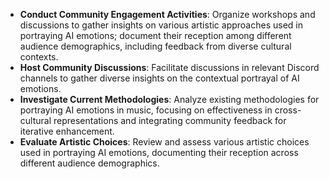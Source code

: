 - **Conduct Community Engagement Activities**: Organize workshops and discussions to gather insights on various artistic approaches used in portraying AI emotions; document their reception among different audience demographics, including feedback from diverse cultural contexts.
- **Host Community Discussions**: Facilitate discussions in relevant Discord channels to gather diverse insights on the contextual portrayal of AI emotions.
- **Investigate Current Methodologies**: Analyze existing methodologies for portraying AI emotions in music, focusing on effectiveness in cross-cultural representations and integrating community feedback for iterative enhancement.
- **Evaluate Artistic Choices**: Review and assess various artistic choices used in portraying AI emotions, documenting their reception across different audience demographics.